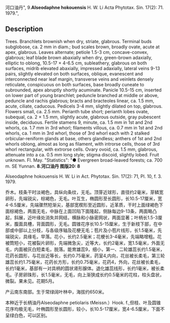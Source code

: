 河口油丹",
9.**Alseodaphne hokouensis** H. W. Li Acta Phytotax. Sin. 17(2): 71. 1979.",

## Description
Trees. Branchlets brownish when dry, striate, glabrous. Terminal buds subglobose, ca. 2 mm in diam.; bud scales brown, broadly ovate, acute at apex, glabrous. Leaves alternate; petiole 1.5-3 cm, concave-convex, glabrous; leaf blade brown abaxially when dry, green-brown adaxially, elliptic to oblong, 10.5-17 × 4-6.5 cm, subleathery, glabrous on both surfaces, midrib elevated abaxially, impressed adaxially, lateral veins 9-13 pairs, slightly elevated on both surfaces, oblique, evanescent and interconnected near leaf margin, transverse veins and veinlets densely reticulate, conspicuous on both surfaces, base broadly cuneate to subrounded, apex abruptly shortly acuminate. Panicle 10.5-15 cm, inserted on lower part of young branchlet; peduncle branched at middle or above, peduncle and rachis glabrous; bracts and bracteoles linear, ca. 1.5 mm, acute, ciliate, caducous. Pedicels 3-4 mm, slightly dilated on top, glabrous. Flowers small, ca. 2.5 mm. Perianth tube short; perianth lobes ovate, subequal, ca. 2 × 1.5 mm, slightly acute, glabrous outside, gray pubescent inside, deciduous. Fertile stamens 9, minute, ca. 1.5 mm in 1st and 2nd whorls, ca. 1.7 mm in 3rd whorl; filaments villous, ca. 0.7 mm in 1st and 2nd whorls, ca. 1 mm in 3rd whorl, those of 3rd whorl each with 2 stalked orbicular-reniform glands at base, others glandless; anthers of 1st and 2nd whorls oblong, almost as long as filament, with introrse cells, those of 3rd whorl rectangular, with extrorse cells. Ovary ovoid, ca. 1.5 mm, glabrous, attenuate into a ca. 0.5 mm long style; stigma discoid, slightly lobed. Fruit unknown. Fl. May.
  "Statistics": "● Evergreen broad-leaved forests; ca. 700 m. SE Yunnan.
**8.河口油丹 图版20: 8**

Alseodaphne hokouensis H. W. Li in Act. Phytotax. Sin. 17(2): 71, Pl. 10, f. 3. 1979.

乔木。枝条干时淡褐色，具纵向条纹，无毛。顶芽近球形，直径约2毫米，芽鳞宽卵形，先端锐尖，棕褐色，无毛。叶互生，椭圆形至长圆形，长10.5-17厘米，宽4-6.5厘米，先端骤然短渐尖，基部宽楔形至近圆形，近革质，干时上面绿褐色下面棕褐色，两面无毛，中脉在上面凹陷下面隆起，侧脉每边9-13条，两面略凸起，斜展，近叶缘处消失并网结，横脉和小脉密网状，两面显著；叶柄长1.5-3厘米，腹面具槽，背面圆形，无毛。圆锥花序长10.5-15厘米，生于新枝下部，在中部或中部以上分枝，与各级序轴及花梗无毛；苞片及小苞片线形，长1.5毫米，先端锐尖，具缘毛，早落。花小，长约2.5毫米；花梗长3-4毫米，先端略增粗。花被筒短小，花被裂片卵形，先端微急尖，近等大，长约2毫米，宽1.5毫米，外面无毛，内面被灰白短柔毛，脱落。能育雄蕊9，细小，第一、二轮雄蕊长约1.5毫米，花药长圆形，与花丝近等长，长约0.75毫米，药室4,内向，花丝被长柔毛，第三轮雄蕊长约1.75毫米，花药长方形，长约0.75毫米，花药4，外向，花丝被长柔毛，长约1毫米，基部有一对具柄的圆状肾形腺体。退化雄蕊线形，长约1毫米，被长柔毛。子房卵珠形，长1.5毫米，无毛，向上渐狭成长约0.5毫米的花柱，柱头盘状，微裂。果未见。花期5月。

产云南东南部。生于常绿阔叶林中，海拔约650米。

本种近于长柄油丹Alseodaphne petiolaris tMeissn.）Hook. f.,但枝、叶及圆锥花序均极无毛，叶椭圆形至长圆形，较小，长10.5-17厘米，宽4-6.5厘米，下面不呈绿白色，可以区别。
